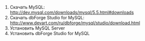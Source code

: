 1. Скачать MySQL: http://dev.mysql.com/downloads/mysql/5.5.html#downloads
2. Скачать dbForge Studio for MySQL: http://www.devart.com/ru/dbforge/mysql/studio/download.html
3. Установить MySQL Server
4. Установить dbForge Studio for MySQL 